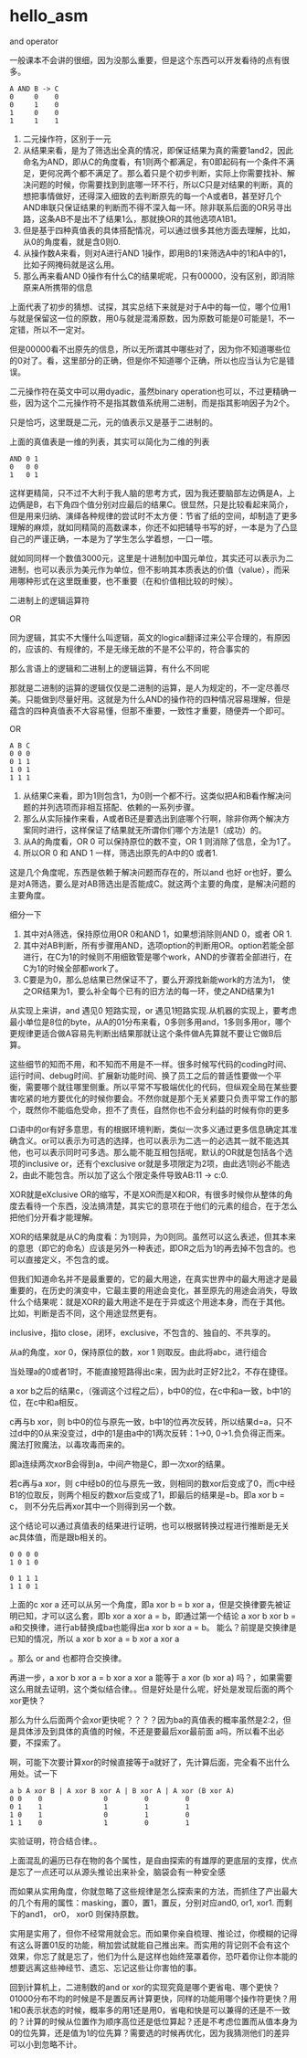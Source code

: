 # hello_asm

and operator

一般课本不会讲的很细，因为没那么重要，但是这个东西可以开发看待的点有很多。

```
A AND B -> C
0     0    0
0     1    0
1     0    0
1     1    1
```

1. 二元操作符，区别于一元
2. 从结果来看，是为了筛选出全真的情况，即保证结果为真的需要1and2，因此命名为AND，即从C的角度看，有1则两个都满足，有0即起码有一个条件不满足，更何况两个都不满足了。那么着只是个初步判断，实际上你需要找补、解决问题的时候，你需要找到到底哪一环不行，所以C只是对结果的判断，真的想把事情做好，还得深入细致的去判断原先的每一个A或者B，甚至好几个AND串联只保证结果的判断而不得不深入每一环。除非联系后面的OR另寻出路，这条AB不是出不了结果1么，那就换OR的其他选项A1B1。
3. 但是基于四种真值表的具体搭配情况，可以通过很多其他方面去理解，比如，从0的角度看，就是含0则0.
4. 从操作数A来看，则对A进行AND 1操作，即用B的1来筛选A中的1和A中的1，比如子网掩码就是这么用。
5. 那么再来看AND 0操作有什么C的结果呢呢，只有00000，没有区别，即消除原来A所携带的信息

上面代表了初步的猜想、试探，其实总结下来就是对于A中的每一位，哪个位用1与就是保留这一位的原数，用0与就是混淆原数，因为原数可能是0可能是1，不一定错，所以不一定对。

但是00000看不出原先的信息，所以无所谓其中哪些对了，因为你不知道哪些位的0对了。看，这里部分的正确，但是你不知道哪个正确，所以也应当认为它是错误。

二元操作符在英文中可以用dyadic，虽然binary operation也可以，不过更精确一些，因为这个二元操作符不是指其数值系统用二进制，而是指其影响因子为2个。

只是恰巧，这里既是二元，元的值表示又是基于二进制的。

上面的真值表是一维的列表，其实可以简化为二维的列表
```
AND 0 1
0   0 0
1   0 1
```

这样更精简，只不过不大利于我人脑的思考方式，因为我还要脑部左边俩是A，上边俩是B，右下角四个值分别对应最后的结果C。很显然，只是比较看起来简介，但是用来归纳、演绎各种规律的尝试时不太方便：节省了纸的空间，却制造了更多理解的麻烦，就如同精简的高数课本，你还不如把辅导书写的好，一本是为了凸显自己的严谨正确，一本是为了学生怎么学着想，一口一喂。

就如同同样一个数值3000元，这里是十进制加中国元单位，其实还可以表示为二进制，也可以表示为美元作为单位，但不影响其本质表达的价值（value），而采用哪种形式在这里既重要，也不重要（在和价值相比较的时候）。

二进制上的逻辑运算符

OR

同为逻辑，其实不大懂什么叫逻辑，英文的logical翻译过来公平合理的，有原因的，应该的、有规律的，不是无缘无故的不是不公平的，符合事实的

那么言语上的逻辑和二进制上的逻辑运算，有什么不同呢

那就是二进制的运算的逻辑仅仅是二进制的运算，是人为规定的，不一定尽善尽美。只能做到尽量好用。这就是为什么AND的操作符的四种情况容易理解，但是蕴含的四种真值表不大容易懂，但那不重要，一致性才重要，随便弄一个即可。

OR

```
A B C
0 0 0
0 1 1
1 0 1
1 1 1
```

1. 从结果C来看，即为1则包含1，为0则一个都不行。这类似把A和B看作解决问题的并列选项而非相互搭配、依赖的一系列步骤。
2. 那么从实际操作来看，A或者B还是要选出到底哪个行啊，除非你两个解决方案同时进行，这样保证了结果就无所谓你们哪个方法是1（成功）的。
3. 从A的角度看，OR 0 可以保持原位的数不变，OR 1 则消除了信息，全为1了。
4. 所以OR 0 和 AND 1 一样，筛选出原先的A中的0 或者1.

这是几个角度呢，东西是依赖于解决问题而存在的，所以and 也好 or也好，要么是对A筛选，要么是对AB筛选出是否能成C。就这两个主要的角度，是解决问题的主要角度。

细分一下
1. 其中对A筛选，保持原位用OR 0和AND 1，如果想消除则AND 0，或者 OR 1.
2. 其中对AB判断，所有步骤用AND，选项option的判断用OR。option若能全部进行，在C为1的时候则不用细致管是哪个work，AND的步骤若全部进行，在C为1的时候全部都work了。
3. C要是为0，那么总结果已然保证不了，要么开源找新能work的方法为1， 使之OR结果为1，要么补全每个已有的旧方法的每一环，使之AND结果为1

从实现上来讲，and 遇见0 短路实现，or 遇见1短路实现.从机器的实现上，要考虑最小单位是8位的byte，从A的01分布来看，0多则多用and，1多则多用or，哪个更规律更适合做A容易先判断出结果那就让这个条件做A先算就不要让它做B后算。

这些细节的知而不用，和不知而不用是不一样。很多时候写代码的coding时间、运行时间、debug时间、扩展新功能时间、换了员工之后的普适性要做一个平衡，需要哪个就往哪里侧重。所以平常不写极端优化的代码，但纵观全局在某些要害吃紧的地方要优化的时候你要会。不然你就是那个无关紧要只负责平常工作的那个，既然你不能临危受命，担不了责任，自然你也不会分利益的时候有你的更多

口语中的or有好多意思，有的根据环境判断，类似一次多义通过更多信息确定其准确含义。or可以表示为可选的选择，也可以表示为二选一的必选其一就不能选其他，也可以表示同时可多选。那么能不能互相包括呢，默认的OR就是包括各个选项的inclusive or，还有个exclusive or就是多项限定为2项，由此选1则必不能选2，由此不能包含。所以加了这么个限定条件导致AB:11 -> c:0.

XOR就是eXclusive OR的缩写，不是XOR而是X和OR，有很多时候你从整体的角度去看待一个东西，没法搞清楚，其实它的意项在于他们的元素的组合，在于怎么把他们分开看才能理解。

XOR的结果就是从C的角度看：为1则异，为0则同。虽然可以这么表述，但其本来的意思（即它的命名）应该是另外一种表述，即OR之后为1的再去掉不包含的。也可以直接定义，不包含的或。

但我们知道命名并不是最重要的，它的最大用途，在真实世界中的最大用途才是最重要的，在历史的演变中，它最主要的用途会变化，甚至原先的用途会消失，导致什么个结果呢：就是XOR的最大用途不是在于异或这个用途本身，而在于其他。比如，判断是否不同，这个用途显然更有。

inclusive，指to close，闭环，exclusive，不包含的、独自的、不共享的。

从a的角度，xor 0，保持原位的数，xor 1 则取反。由此将abc，进行组合

当处理a的0或者1时，不能直接短路得出c来，因为此时正好2比2，不存在捷径。

a xor b之后的结果c，（强调这个过程之后），b中0的位，在c中和a一致，b中1的位，在c中和a相反。

c再与b xor，则 b中0的位与原先一致，b中1的位再次反转，所以结果d=a，只不过d中的0从来没变过，d中的1是由a中的1两次反转：1->0, 0->1.负负得正而来。魔法打败魔法，以毒攻毒而来的。

即a连续两次xorB会得到a，中间产物是C，即一次xor的结果。

若c再与a xor，则 c中经b0的位与原先一致，则相同的数xor后变成了0，而c中经B1的位取反，则两个相反的数xor后变成了1，即最后的结果是=b。即a xor b = c， 则不分先后再xor其中一个则得到另一个数。

这个结论可以通过真值表的结果进行证明，也可以根据转换过程进行推断是无关ac具体值，而是跟b相关的。

```
0 0 0 0
1 0 1 0

0 1 1 1
1 1 0 1
```

上面的c xor a 还可以从另一个角度，即a xor b = b xor a，但是交换律要先被证明已知，才可以这么套，即b xor a xor a = b，即通过第一个结论 a xor b xor b = a和交换律，进行ab替换成ba也能得出a xor b xor a = b。 能么？前提是交换律是已知的情况，所以 a xor b xor a = b xor a xor a

。那么 or and 也都符合交换律。

再进一步，a xor b xor a = b xor a xor a 能等于 a xor (b xor a) 吗？，如果需要这么用就去证明，这个类似结合律。。但是好处是什么呢，好处是发现后面的两个xor更快？

那么为什么后面两个会xor更快呢？？？？因为ba的真值表的概率虽然是2:2，但是具体涉及到具体的真值的时候，不还是要最后xor最前面 a吗，所以看不出必要，不探索了。

啊，可能下次要计算xor的时候直接等于a就好了，先计算后面，完全看不出什么用处。试一下

```
a b A xor B | A xor B xor A | B xor A | A xor (B xor A)
0 0    0               0         0         0
0 1    1               1         1         1
1 0    1               0         1         0
1 1    0               1         0         1
```
实验证明，符合结合律。。

上面混乱的遍历已存在物的各个属性，是自由探索的有雄厚的更底层的支撑，优点是忘了一点还可以从源头推论出来补全，脑袋会有一种安全感

而如果从实用角度，你就忽略了这些规律是怎么探索来的方法，而抓住了产出最大的几个有用的属性：masking，置0，置1，置反，分别对应and0, or1, xor1. 而剩下的and1， or0， xor0 则保持原数。

实用是实用了，但你不经常用就会忘。而如果你亲自梳理、推论过，你模糊的记得有这么哥置01反的功能，稍加尝试就能自己推出来。而实用的背记则不会有这个效果，你忘了就是忘了，他们为什么是这样也始终笼罩着你，恐吓着你让你本能的想要远离这些神经节、遗忘、忘记这些让你害怕的事。

回到计算机上，二进制数的and or xor的实现究竟是哪个更省电、哪个更快？01000分布不均的时候是不是置反再计算更快，同样的功能用哪个操作符更快？用1和0表示状态的时候，概率多的用1还是用0，省电和快是可以兼得的还是不一致的？计算的时候从位置作为顺序高位还是低位算起？还是不考虑位置而从值本身为0的位先算，还是值为1的位先算？需要选的时候再优化，因为我猜测他们的差异可以小到忽略不计。
